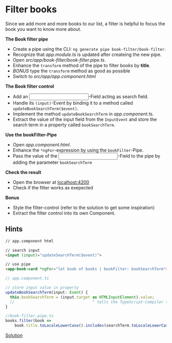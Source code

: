 # Filter books
Since we add more and more books to our list, a filter is helpful to focus the book you want to know more about.

**The Book filter pipe**
- Create a pipe using the CLI: `ng generate pipe book-filter/book-filter`.
- Recognize that _app.module.ts_ is updated after createing the new pipe.
- Open _src/app/book-filter/book-filter.pipe.ts_.
- Enhance the `transform` method of the pipe to filter books by **title**.
- _BONUS_ type the `transform` method as good as possible
- Switch to _src/app/app.component.html_

**The Book filter control**
- Add an _<input>_-Field acting as search field.
- Handle its `(input)`-Event by binding it to a method called `updateBookSearchTerm($event)`.
- Implement the method `updateBookSearchTerm` in _app.component.ts_.
- Extract the value of the input field from the `InputEvent` and store the search term in a property called `bookSearchTerm`.

**Use the bookFilter-Pipe**
- Open _app.component.html_.
- Enhance the `*ngFor`-expression by using the `bookFilter`-Pipe.
- Pass the value of the _<input>_-Field to the pipe by adding the parameter `bookSearchTerm`

**Check the result**
- Open the browser at [localhost:4200](http://localhost:4200)
- Check if the filter works as exepected

**Bonus**
- Style the filter-control (refer to the solution to get some inspiration)
- Extract the filter control into its own Component.


## Hints

```html
// app.component html

// search input
<input (input)="updateSearchTerm($event)">

// use pipe
<app-book-card *ngFor="let book of books | bookFilter: bookSearchTerm">
```

```ts
// app.component.ts

// store input value in property
updateBookSearchTerm(input: Event) {
  this.bookSearchTerm = (input.target as HTMLInputElement).value;
  //                                  ^ tells the TypeScript-Compiler to treat the target property as HTMLInputElement
}

//book-filter.pipe.ts
books.filter(book =>
    book.title.toLocaleLowerCase().includes(searchTerm.toLocaleLowerCase())
```

[Solution](https://stackblitz.com/github/workshops-de/angular-workshop/tree/solve--filter-books)
